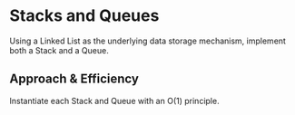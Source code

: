 # Stacks and Queues
Using a Linked List as the underlying data storage mechanism, implement both a Stack and a Queue.


## Approach & Efficiency
Instantiate each Stack and Queue with an O(1) principle.

